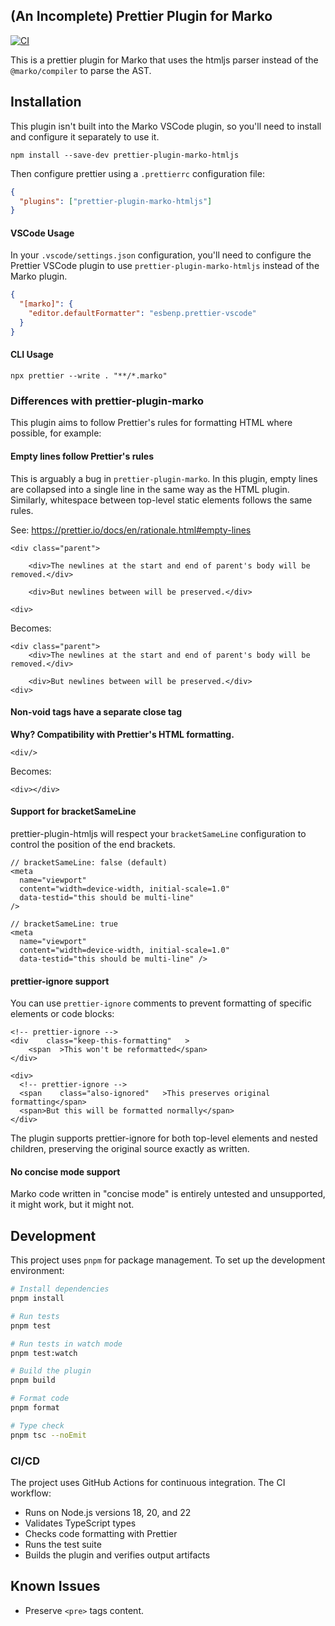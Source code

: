 ## (An Incomplete) Prettier Plugin for Marko

[![CI](https://github.com/AngusMorton/prettier-plugin-marko-htmljs/actions/workflows/ci.yml/badge.svg)](https://github.com/AngusMorton/prettier-plugin-marko-htmljs/actions/workflows/ci.yml)

This is a prettier plugin for Marko that uses the htmljs parser instead of the `@marko/compiler` to parse the AST.

## Installation

This plugin isn't built into the Marko VSCode plugin, so you'll need to install and configure it separately to use it.

```console
npm install --save-dev prettier-plugin-marko-htmljs
```

Then configure prettier using a `.prettierrc` configuration file:

```json
{
  "plugins": ["prettier-plugin-marko-htmljs"]
}
```

#### VSCode Usage

In your `.vscode/settings.json` configuration, you'll need to configure the Prettier VSCode plugin to use `prettier-plugin-marko-htmljs` instead of the Marko plugin.

```json
{
  "[marko]": {
    "editor.defaultFormatter": "esbenp.prettier-vscode"
  }
}
```

#### CLI Usage

```console
npx prettier --write . "**/*.marko"
```

### Differences with prettier-plugin-marko

This plugin aims to follow Prettier's rules for formatting HTML where possible, for example:

#### Empty lines follow Prettier's rules

This is arguably a bug in `prettier-plugin-marko`. In this plugin, empty lines are collapsed into a single line in the same way as the HTML plugin. Similarly, whitespace between top-level static elements follows the same rules.

See: https://prettier.io/docs/en/rationale.html#empty-lines

```marko
<div class="parent">

    <div>The newlines at the start and end of parent's body will be removed.</div>

    <div>But newlines between will be preserved.</div>

<div>
```

Becomes:

```marko
<div class="parent">
    <div>The newlines at the start and end of parent's body will be removed.</div>

    <div>But newlines between will be preserved.</div>
<div>
```

#### Non-void tags have a separate close tag

**Why? Compatibility with Prettier's HTML formatting.**

```marko
<div/>
```

Becomes:

```marko
<div></div>
```

#### Support for bracketSameLine

prettier-plugin-htmljs will respect your `bracketSameLine` configuration to control the position of the end brackets.

```marko
// bracketSameLine: false (default)
<meta
  name="viewport"
  content="width=device-width, initial-scale=1.0"
  data-testid="this should be multi-line"
/>

// bracketSameLine: true
<meta
  name="viewport"
  content="width=device-width, initial-scale=1.0"
  data-testid="this should be multi-line" />
```

#### prettier-ignore support

You can use `prettier-ignore` comments to prevent formatting of specific elements or code blocks:

```marko
<!-- prettier-ignore -->
<div    class="keep-this-formatting"   >
    <span  >This won't be reformatted</span>
</div>

<div>
  <!-- prettier-ignore -->
  <span    class="also-ignored"   >This preserves original formatting</span>
  <span>But this will be formatted normally</span>
</div>
```

The plugin supports prettier-ignore for both top-level elements and nested children, preserving the original source exactly as written.

#### No concise mode support

Marko code written in "concise mode" is entirely untested and unsupported, it might work, but it might not.

## Development

This project uses `pnpm` for package management. To set up the development environment:

```bash
# Install dependencies
pnpm install

# Run tests
pnpm test

# Run tests in watch mode
pnpm test:watch

# Build the plugin
pnpm build

# Format code
pnpm format

# Type check
pnpm tsc --noEmit
```

### CI/CD

The project uses GitHub Actions for continuous integration. The CI workflow:

- Runs on Node.js versions 18, 20, and 22
- Validates TypeScript types
- Checks code formatting with Prettier
- Runs the test suite
- Builds the plugin and verifies output artifacts

## Known Issues

- Preserve `<pre>` tags content.
